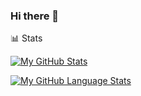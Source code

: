 ### Hi there 👋
📊 Stats

[![My GitHub Stats](https://github-readme-stats.vercel.app/api/?username=RusGol718&count_private=true&theme=tokyonight&showicons=true)]()

[![My GitHub Language Stats](https://github-readme-stats.vercel.app/api/top-langs/?username=RusGol718&langs_count=5&theme=tokyonight)]()

<!--
**RusGol718/RusGol718** is a ✨ _special_ ✨ repository because its `README.md` (this file) appears on your GitHub profile.

Here are some ideas to get you started:

- 🔭 I’m currently working on ...
- 🌱 I’m currently learning ...
- 👯 I’m looking to collaborate on ...
- 🤔 I’m looking for help with ...
- 💬 Ask me about ...
- 📫 How to reach me: ...
- 😄 Pronouns: ...
- ⚡ Fun fact: ...
-->

